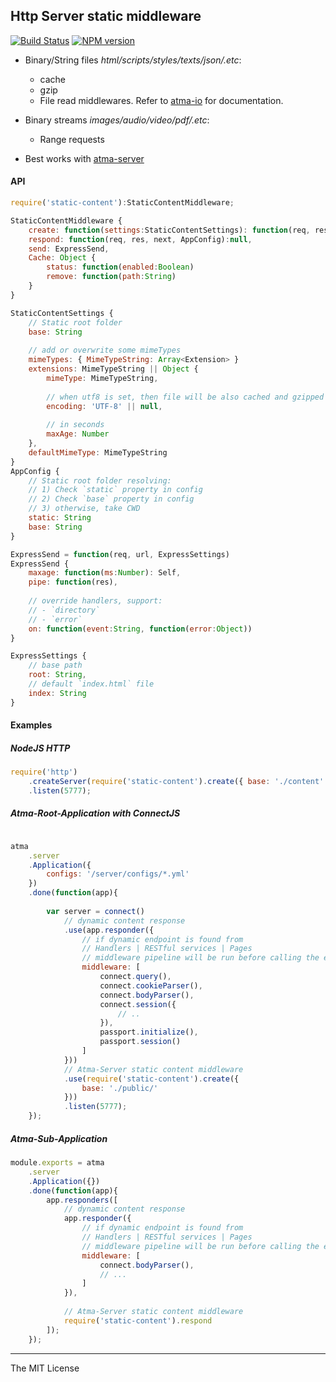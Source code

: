 Http Server static middleware
-----
[![Build Status](https://travis-ci.org/atmajs/atma-static-content.svg?branch=master)](https://travis-ci.org/atmajs/atma-static-content)
[![NPM version](https://badge.fury.io/js/static-content.svg)](http://badge.fury.io/js/static-content)
- Binary/String files _html/scripts/styles/texts/json/.etc_:
	- cache
	- gzip
	- File read middlewares. Refer to [atma-io](https://github.com/atmajs/atma-io) for documentation. 
- Binary streams _images/audio/video/pdf/.etc_:
	- Range requests
	
- Best works with [atma-server](https://github.com/atmajs/atma-server)

#### API
```javascript
require('static-content'):StaticContentMiddleware;

StaticContentMiddleware {
	create: function(settings:StaticContentSettings): function(req, res, next, AppConfig),
	respond: function(req, res, next, AppConfig):null,
	send: ExpressSend,
	Cache: Object {
		status: function(enabled:Boolean)
		remove: function(path:String)
	}
}

StaticContentSettings {
	// Static root folder
	base: String
	
	// add or overwrite some mimeTypes
	mimeTypes: { MimeTypeString: Array<Extension> }
	extensions: MimeTypeString || Object {
		mimeType: MimeTypeString,
		
		// when utf8 is set, then file will be also cached and gzipped
		encoding: 'UTF-8' || null,
		
		// in seconds
		maxAge: Number
	},
	defaultMimeType: MimeTypeString
}
AppConfig {
	// Static root folder resolving:
	// 1) Check `static` property in config
	// 2) Check `base` property in config
	// 3) otherwise, take CWD
	static: String
	base: String
}

ExpressSend = function(req, url, ExpressSettings)
ExpressSend {
	maxage: function(ms:Number): Self,
	pipe: function(res),
	
	// override handlers, support:
	// - `directory`
	// - `error`
	on: function(event:String, function(error:Object))
}

ExpressSettings {
	// base path
	root: String,
	// default `index.html` file
	index: String
}

```

#### Examples
##### NodeJS HTTP
```javascript
require('http')
	.createServer(require('static-content').create({ base: './content' }))
	.listen(5777);
```
##### Atma-Root-Application with ConnectJS
```javascript

atma
	.server
	.Application({
		configs: '/server/configs/*.yml'
	})
	.done(function(app){
		
		var server = connect()
			// dynamic content response
			.use(app.responder({
				// if dynamic endpoint is found from
				// Handlers | RESTful services | Pages
				// middleware pipeline will be run before calling the endpoint
				middleware: [
					connect.query(),
					connect.cookieParser(),
					connect.bodyParser(),
					connect.session({
						// ..
					}),
					passport.initialize(),
					passport.session()
				]
			}))
			// Atma-Server static content middleware
			.use(require('static-content').create({
				base: './public/'
			}))
			.listen(5777);
	});
```
##### Atma-Sub-Application
```javascript
module.exports = atma
	.server
	.Application({})
	.done(function(app){
		app.responders([ 
			// dynamic content response
			app.responder({
				// if dynamic endpoint is found from
				// Handlers | RESTful services | Pages
				// middleware pipeline will be run before calling the endpoint
				middleware: [
					connect.bodyParser(),
					// ...
				]
			}),
			
			// Atma-Server static content middleware
			require('static-content').respond
		]);
	});
```

----
The MIT License